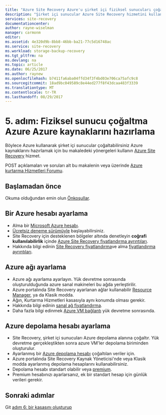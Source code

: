 ```yaml
---
title: "Azure Site Recovery Azure'u şirket içi fiziksel sunucuları çoğaltmak için Azure kaynaklarını hazırlama | Microsoft Docs"
description: "Şirket içi sunucular Azure Site Recovery hizmetini kullanarak Azure'a, çoğaltma başlamadan önce Azure yerinde gerekenler açıklanmaktadır"
services: site-recovery
documentationcenter: 
author: rayne-wiselman
manager: carmonm
editor: 
ms.assetid: 4e320d9b-8bb8-46bb-ba21-77c5d16748ac
ms.service: site-recovery
ms.workload: storage-backup-recovery
ms.tgt_pltfrm: na
ms.devlang: na
ms.topic: article
ms.date: 06/25/2017
ms.author: raynew
ms.openlocfilehash: b7411fa6aba04ffd34f3f4bd03e706ca75afc9c8
ms.sourcegitcommit: 18ad9bc049589c8e44ed277f8f43dcaa483f3339
ms.translationtype: MT
ms.contentlocale: tr-TR
ms.lasthandoff: 08/29/2017
---
```

# <a name="step-5-prepare-azure-resources-for-physical-server-replication-to-azure"></a>5. adım: Fiziksel sunucu çoğaltma Azure Azure kaynaklarını hazırlama


Böylece Azure kullanarak şirket içi sunucular çoğaltabilirsiniz Azure kaynaklarını hazırlamak için bu makaledeki yönergeleri kullanın [Azure Site Recovery](site-recovery-overview.md) hizmet.

POST açıklamaları ve soruları alt bu makalenin veya üzerinde [Azure kurtarma Hizmetleri Forumu](https://social.msdn.microsoft.com/forums/azure/home?forum=hypervrecovmgr).

## <a name="before-you-start"></a>Başlamadan önce

Okuma olduğundan emin olun [Önkoşullar](physical-walkthrough-prerequisites.md).

## <a name="set-up-an-azure-account"></a>Bir Azure hesabı ayarlama

- Alma bir [Microsoft Azure hesabı](http://azure.microsoft.com/).
- [Ücretsiz deneme sürümüyle](https://azure.microsoft.com/pricing/free-trial/) başlayabilirsiniz.
- Site Recovery için desteklenen bölgeler altında denetleyin **coğrafi kullanılabilirlik** içinde [Azure Site Recovery fiyatlandırma ayrıntıları](https://azure.microsoft.com/pricing/details/site-recovery/).
- Hakkında bilgi edinin [Site Recovery fiyatlandırma](site-recovery-faq.md#pricing)ve alma [fiyatlandırma ayrıntıları](https://azure.microsoft.com/pricing/details/site-recovery/).



## <a name="set-up-an-azure-network"></a>Azure ağı ayarlama

- Azure ağı ayarlama ayarlayın. Yük devretme sonrasında oluşturulduğunda azure sanal makineleri bu ağda yerleştirilir.
- Azure portalında Site Recovery ayarlanan ağlar kullanabilir [Resource Manager](../resource-manager-deployment-model.md), ya da Klasik modda.
- Ağın, Kurtarma Hizmetleri kasasıyla aynı konumda olması gerekir.
- Hakkında bilgi edinin [sanal ağ fiyatlandırma](https://azure.microsoft.com/pricing/details/virtual-network/).
- Daha fazla bilgi edinmek [Azure VM bağlantı](physical-walkthrough-network.md) yük devretme sonrasında.


## <a name="set-up-an-azure-storage-account"></a>Azure depolama hesabı ayarlama

- Site Recovery, şirket içi sunucuları Azure depolama alanına çoğaltır. Yük devretme gerçekleştikten sonra azure VM'ler depolama biriminden oluşturulur.
- Ayarlanmış bir [Azure depolama hesabı](../storage/common/storage-create-storage-account.md#create-a-storage-account) çoğaltılan veriler için.
- Azure portalında Site Recovery Kaynak Yöneticisi'nde veya Klasik modda ayarlanmış depolama hesaplarını kullanabilirsiniz.
- Depolama hesabı standart olabilir veya [premium](../storage/common/storage-premium-storage.md).
- Premium hesabınızı ayarlarsanız, ek bir standart hesap için günlük verileri gerekir.


## <a name="next-steps"></a>Sonraki adımlar

Git [adım 6: bir kasasını oluşturup](physical-walkthrough-create-vault.md)

